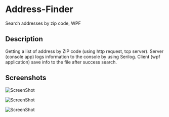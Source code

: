 # Address-Finder
Search addresses by zip code, WPF

## Description
Getting a list of address by ZIP code (using http request, tcp server). Server (console app) logs information to the console by using Serilog. Client (wpf application) save info to the file after success search.

## Screenshots
![ScreenShot](https://raw.github.com/insendend/Address-Finder/master/AddressFinderClient/Screenshots/1.png)

![ScreenShot](https://raw.github.com/insendend/Address-Finder/master/AddressFinderClient/Screenshots/2.png)

![ScreenShot](https://raw.github.com/insendend/Address-Finder/master/AddressFinderClient/Screenshots/3.png)
